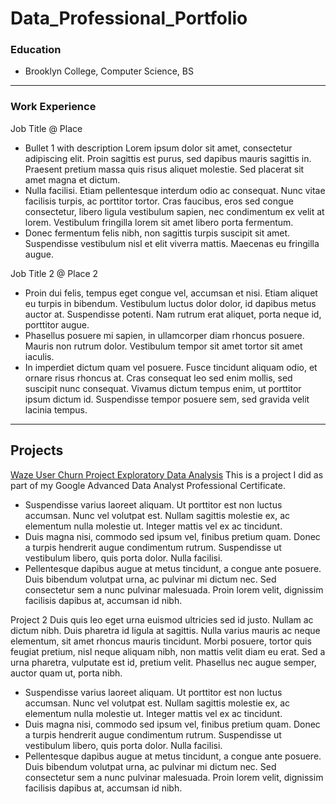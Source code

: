 # Data_Professional_Portfolio

### Education
- Brooklyn College, Computer Science, BS

___

### Work Experience
Job Title @ Place
- Bullet 1 with description Lorem ipsum dolor sit amet, consectetur adipiscing elit. Proin sagittis est purus, sed dapibus mauris sagittis in. Praesent pretium massa quis risus aliquet molestie. Sed placerat sit amet magna et dictum.
- Nulla facilisi. Etiam pellentesque interdum odio ac consequat. Nunc vitae facilisis turpis, ac porttitor tortor. Cras faucibus, eros sed congue consectetur, libero ligula vestibulum sapien, nec condimentum ex velit at lorem. Vestibulum fringilla lorem sit amet libero porta fermentum.
- Donec fermentum felis nibh, non sagittis turpis suscipit sit amet. Suspendisse vestibulum nisl et elit viverra mattis. Maecenas eu fringilla augue.

Job Title 2 @ Place 2
- Proin dui felis, tempus eget congue vel, accumsan et nisi. Etiam aliquet eu turpis in bibendum. Vestibulum luctus dolor dolor, id dapibus metus auctor at. Suspendisse potenti. Nam rutrum erat aliquet, porta neque id, porttitor augue.
- Phasellus posuere mi sapien, in ullamcorper diam rhoncus posuere. Mauris non rutrum dolor. Vestibulum tempor sit amet tortor sit amet iaculis.
-  In imperdiet dictum quam vel posuere. Fusce tincidunt aliquam odio, et ornare risus rhoncus at. Cras consequat leo sed enim mollis, sed suscipit nunc consequat. Vivamus dictum tempus enim, ut porttitor ipsum dictum id. Suspendisse tempor posuere sem, sed gravida velit lacinia tempus.

___

## Projects 
[Waze User Churn Project Exploratory Data Analysis](https://github.com/Raekwill15/C4_Waze_Churn_Dataset_EDA/tree/main)
This is a project I did as part of my Google Advanced Data Analyst Professional Certificate. 
- Suspendisse varius laoreet aliquam. Ut porttitor est non luctus accumsan. Nunc vel volutpat est. Nullam sagittis molestie ex, ac elementum nulla molestie ut. Integer mattis vel ex ac tincidunt.
- Duis magna nisi, commodo sed ipsum vel, finibus pretium quam. Donec a turpis hendrerit augue condimentum rutrum. Suspendisse ut vestibulum libero, quis porta dolor. Nulla facilisi.
- Pellentesque dapibus augue at metus tincidunt, a congue ante posuere. Duis bibendum volutpat urna, ac pulvinar mi dictum nec. Sed consectetur sem a nunc pulvinar malesuada. Proin lorem velit, dignissim facilisis dapibus at, accumsan id nibh.

Project 2
Duis quis leo eget urna euismod ultricies sed id justo. Nullam ac dictum nibh. Duis pharetra id ligula at sagittis. Nulla varius mauris ac neque elementum, sit amet rhoncus mauris tincidunt. Morbi posuere, tortor quis feugiat pretium, nisl neque aliquam nibh, non mattis velit diam eu erat. Sed a urna pharetra, vulputate est id, pretium velit. Phasellus nec augue semper, auctor quam ut, porta nibh.
- Suspendisse varius laoreet aliquam. Ut porttitor est non luctus accumsan. Nunc vel volutpat est. Nullam sagittis molestie ex, ac elementum nulla molestie ut. Integer mattis vel ex ac tincidunt.
- Duis magna nisi, commodo sed ipsum vel, finibus pretium quam. Donec a turpis hendrerit augue condimentum rutrum. Suspendisse ut vestibulum libero, quis porta dolor. Nulla facilisi.
- Pellentesque dapibus augue at metus tincidunt, a congue ante posuere. Duis bibendum volutpat urna, ac pulvinar mi dictum nec. Sed consectetur sem a nunc pulvinar malesuada. Proin lorem velit, dignissim facilisis dapibus at, accumsan id nibh.
